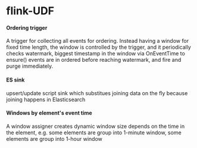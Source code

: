 # flink-UDF

#### Ordering trigger
A trigger for collecting all events for ordering. Instead having a window for fixed time length, the window is controlled by the trigger, and it periodically checks watermark, biggest timestamp in the window via OnEventTime to ensure() events are in ordered before reaching watermark, and fire and purge immediately.

#### ES sink
upsert/update script sink which substitues joining data on the fly because joining happens in Elasticsearch

#### Windows by element's event time
A window assigner creates dynamic window size depends on the time in the element, e.g. some elements are group into 1-minute window, some elements are group into 1-hour window
